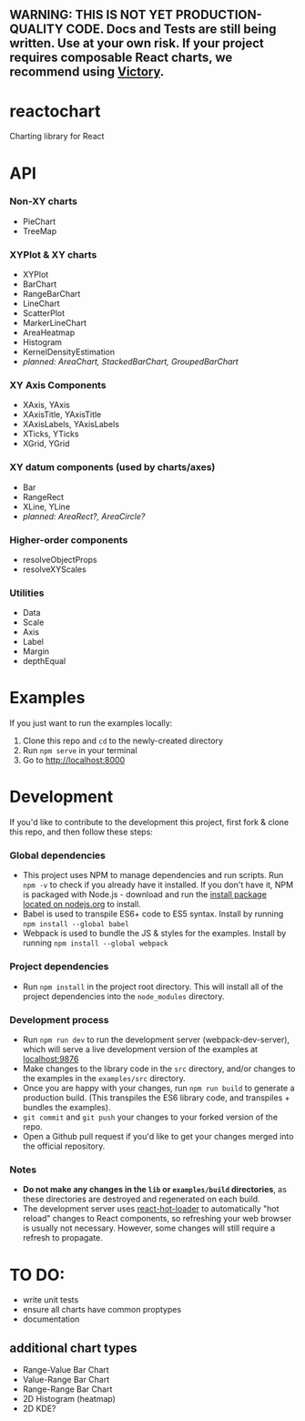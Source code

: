 ## WARNING: THIS IS NOT YET PRODUCTION-QUALITY CODE. Docs and Tests are still being written. Use at your own risk. If your project requires composable React charts, we recommend using [Victory](https://github.com/FormidableLabs/victory).

# reactochart
Charting library for React

# API

### Non-XY charts
* PieChart
* TreeMap

### XYPlot & XY charts
* XYPlot
* BarChart
* RangeBarChart
* LineChart
* ScatterPlot
* MarkerLineChart
* AreaHeatmap
* Histogram
* KernelDensityEstimation
* *planned: AreaChart, StackedBarChart, GroupedBarChart*

### XY Axis Components
* XAxis, YAxis
* XAxisTitle, YAxisTitle
* XAxisLabels, YAxisLabels
* XTicks, YTicks
* XGrid, YGrid

### XY datum components (used by charts/axes)
* Bar 
* RangeRect
* XLine, YLine
* *planned: AreaRect?, AreaCircle?*

### Higher-order components
* resolveObjectProps
* resolveXYScales

### Utilities
* Data
* Scale
* Axis
* Label
* Margin
* depthEqual


# Examples

If you just want to run the examples locally:

1. Clone this repo and `cd` to the newly-created directory
2. Run `npm serve` in your terminal
3. Go to [http://localhost:8000](http://localhost:8000)

# Development

If you'd like to contribute to the development this project, first fork & clone this repo, and then follow these steps:

### Global dependencies

* This project uses NPM to manage dependencies and run scripts. Run `npm -v` to check if you already have it installed.
If you don't have it, NPM is packaged with Node.js - download and run the
[install package located on nodejs.org](https://nodejs.org/) to install.
* Babel is used to transpile ES6+ code to ES5 syntax. Install by running `npm install --global babel`
* Webpack is used to bundle the JS & styles for the examples. Install by running `npm install --global webpack`

### Project dependencies

* Run `npm install` in the project root directory. This will install all of the project dependencies into the
`node_modules` directory.

### Development process

* Run `npm run dev` to run the development server (webpack-dev-server), which will serve a live development version of
the examples at [localhost:9876](http://localhost:9876)
* Make changes to the library code in the `src` directory, and/or changes to the examples in the `examples/src`
directory.
* Once you are happy with your changes, run `npm run build` to generate a production build. (This transpiles the ES6
library code, and transpiles + bundles the examples).
* `git commit` and `git push` your changes to your forked version of the repo.
* Open a Github pull request if you'd like to get your changes merged into the official repository.

### Notes

* **Do not make any changes in the `lib` or `examples/build` directories**, as these directories are destroyed and
regenerated on each build.
* The development server uses [react-hot-loader](https://github.com/gaearon/react-hot-loader) to automatically
"hot reload" changes to React components, so refreshing your web browser is usually not necessary. However, some
changes will still require a refresh to propagate.

# TO DO:

* write unit tests
* ensure all charts have common proptypes
* documentation

## additional chart types
* Range-Value Bar Chart
* Value-Range Bar Chart
* Range-Range Bar Chart
* 2D Histogram (heatmap)
* 2D KDE?